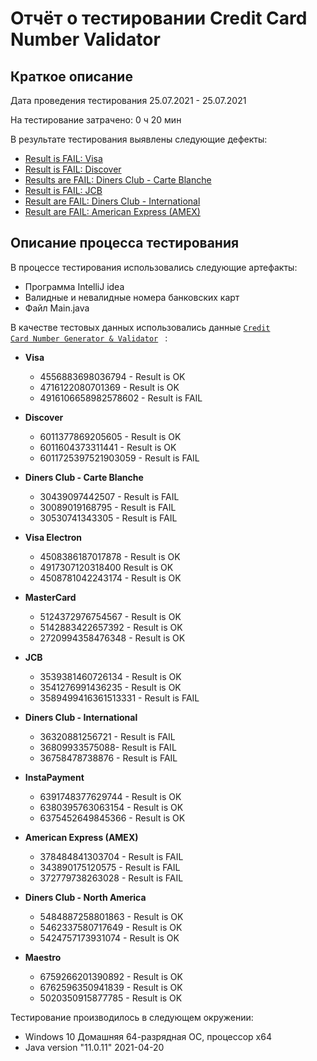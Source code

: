 # Отчёт о тестировании Credit Card Number Validator

## Краткое описание

Дата проведения тестирования 25.07.2021 - 25.07.2021

На тестирование затрачено: 0 ч 20 мин

В результате тестирования выявлены следующие дефекты:
* [Result is FAIL: Visa](https://github.com/SvKons/credit-card-validator/issues/1)
* [Result is FAIL: Discover](https://github.com/SvKons/credit-card-validator/issues/2)
* [Results are FAIL: Diners Club - Carte Blanche](https://github.com/SvKons/credit-card-validator/issues/3)
* [Result is FAIL: JCB](https://github.com/SvKons/credit-card-validator/issues/4)
* [Result are FAIL: Diners Club - International](https://github.com/SvKons/credit-card-validator/issues/5)
* [Result are FAIL: American Express (AMEX)](https://github.com/SvKons/credit-card-validator/issues/6)


## Описание процесса тестирования

В процессе тестирования использовались следующие артефакты:
* Программа IntelliJ idea
* Валидные и невалидные номера банковских карт
* Файл Main.java

В качестве тестовых данных использовались данные <code>[Credit Card Number Generator & Validator](https://www.freeformatter.com/credit-card-number-generator-validator.html)
</code> :
* **Visa**
  
  * 4556883698036794 - Result is OK
  * 4716122080701369 - Result is OK
  * 4916106658982578602 - Result is FAIL
    
* **Discover**
  
  * 6011377869205605 - Result is OK
  * 6011604373311441 - Result is OK
  * 6011725397521903059 - Result is FAIL
    
* **Diners Club - Carte Blanche**
  
  * 30439097442507 - Result is FAIL
  * 30089019168795 - Result is FAIL
  * 30530741343305 - Result is FAIL
    
* **Visa Electron**
  
  * 4508386187017878 - Result is OK
  * 4917307120318400 Result is OK 
  * 4508781042243174 - Result is OK
    
* **MasterCard**
  
  * 5124372976754567 - Result is OK
  * 5142883422657392 - Result is OK
  * 2720994358476348 - Result is OK
    
* **JCB**
  
  * 3539381460726134 - Result is OK
  * 3541276991436235 - Result is OK
  * 3589499416361513331 - Result is FAIL
    
* **Diners Club - International**
  
  * 36320881256721 - Result is FAIL
  * 36809933575088- Result is FAIL
  * 36758478738876 - Result is FAIL
    
* **InstaPayment**
  
  * 6391748377629744 - Result is OK
  * 6380395763063154 - Result is OK
  * 6375452649845366 - Result is OK
    
* **American Express (AMEX)**
  
  * 378484841303704 - Result is FAIL
  * 343890175120575 - Result is FAIL
  * 372779738263028 - Result is FAIL
    
* **Diners Club - North America**
  
  * 5484887258801863 - Result is OK
  * 5462337580717649 - Result is OK
  * 5424757173931074 - Result is OK
    
* **Maestro**
  
  * 6759266201390892 - Result is OK
  * 6762596350941839 - Result is OK
  * 5020350915877785 - Result is OK  



Тестирование производилось в следующем окружении:
* Windows 10 Домашняя 64-разрядная ОС, процессор x64
* Java version "11.0.11" 2021-04-20
